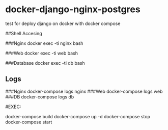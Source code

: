 # docker-django-nginx-postgres
test for deploy django on docker with docker compose

##Shell Accesing

###Nginx
docker exec -ti nginx bash

###Web
docker exec -ti web bash

###Database
docker exec -ti db bash

## Logs

###Nginx
docker-compose logs nginx
###Web
docker-compose logs web
###DB
docker-compose logs db


#EXEC:

docker-compose build
docker-compose up -d
docker-compose stop
docker-compose start
